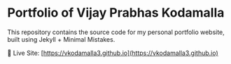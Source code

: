 # Portfolio of Vijay Prabhas Kodamalla

This repository contains the source code for my personal portfolio website, built using Jekyll + Minimal Mistakes.  

🔗 Live Site: [https://vkodamalla3.github.io](https://vkodamalla3.github.io)
